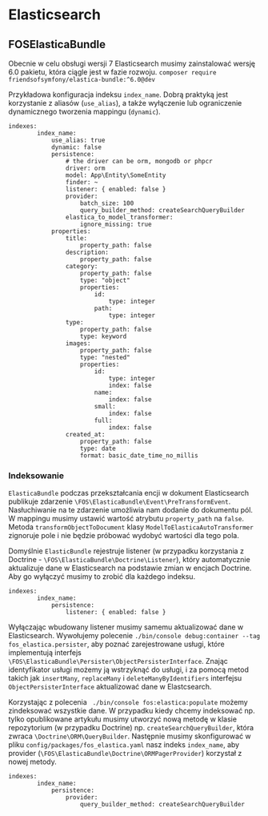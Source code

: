# Elasticsearch

## FOSElasticaBundle

Obecnie w celu obsługi wersji 7 Elasticsearch musimy zainstalować wersję 6.0 pakietu, która ciągle jest w fazie rozwoju.
`composer require friendsofsymfony/elastica-bundle:^6.0@dev`

Przykładowa konfiguracja indeksu `index_name`.
Dobrą praktyką jest korzystanie z aliasów (`use_alias`), a także wyłączenie lub ograniczenie dynamicznego tworzenia mappingu (`dynamic`).

```
indexes:
        index_name:
            use_alias: true
            dynamic: false
            persistence:
                # the driver can be orm, mongodb or phpcr
                driver: orm
                model: App\Entity\SomeEntity
                finder: ~
                listener: { enabled: false }
                provider:
                    batch_size: 100
                    query_builder_method: createSearchQueryBuilder
                elastica_to_model_transformer:
                    ignore_missing: true
            properties:
                title:
                    property_path: false
                description:
                    property_path: false
                category:
                    property_path: false
                    type: "object"
                    properties:
                        id:
                            type: integer
                        path:
                            type: integer
                type:
                    property_path: false
                    type: keyword
                images:
                    property_path: false
                    type: "nested"
                    properties:
                        id:
                            type: integer
                            index: false
                        name:
                            index: false
                        small:
                            index: false
                        full:
                            index: false
                created_at:
                    property_path: false
                    type: date
                    format: basic_date_time_no_millis
```

### Indeksowanie

`ElasticaBundle` podczas przekształcania encji w dokument Elasticsearch publikuje zdarzenie `\FOS\ElasticaBundle\Event\PreTransformEvent`.
Nasłuchiwanie na te zdarzenie umożliwia nam dodanie do dokumentu pól. W mappingu musimy ustawić wartość atrybutu `property_path` na `false`.
Metoda `transformObjectToDocument` klasy `ModelToElasticaAutoTransformer` zignoruje pole i nie będzie próbować wydobyć wartości dla tego pola.

Domyślnie `ElasticBundle` rejestruje listener (w przypadku korzystania z Doctrine - `\FOS\ElasticaBundle\Doctrine\Listener`),
który automatycznie aktualizuje dane w Elasticsearch na podstawie zmian w encjach Doctrine.
Aby go wyłączyć musimy to zrobić dla każdego indeksu.

```
indexes:
        index_name:
            persistence:
                listener: { enabled: false }
```

Wyłączając wbudowany listener musimy samemu aktualizować dane w Elasticsearch.
Wywołujemy polecenie `./bin/console debug:container --tag fos_elastica.persister`, aby poznać zarejestrowane usługi, które implementują interfejs `\FOS\ElasticaBundle\Persister\ObjectPersisterInterface`.
Znając identyfikator usługi możemy ją wstrzyknąć do usługi, i za pomocą metod takich jak `insertMany`, `replaceMany` i `deleteManyByIdentifiers` interfejsu `ObjectPersisterInterface` aktualizować dane w Elastcsearch.

Korzystając z polecenia ` ./bin/console fos:elastica:populate` możemy zindeksować wszystkie dane.
W przypadku kiedy chcemy indeksować np. tylko opublikowane artykułu musimy utworzyć nową metodę w klasie repozytorium (w przypadku Doctrine) np. `createSearchQueryBuilder`, która zwraca `\Doctrine\ORM\QueryBuilder`.
Następnie musimy skonfigurować w pliku `config/packages/fos_elastica.yaml` nasz indeks `index_name`, aby provider (`\FOS\ElasticaBundle\Doctrine\ORMPagerProvider`) korzystał z nowej metody.

```
indexes:
        index_name:
            persistence:
                provider:
                    query_builder_method: createSearchQueryBuilder
```
